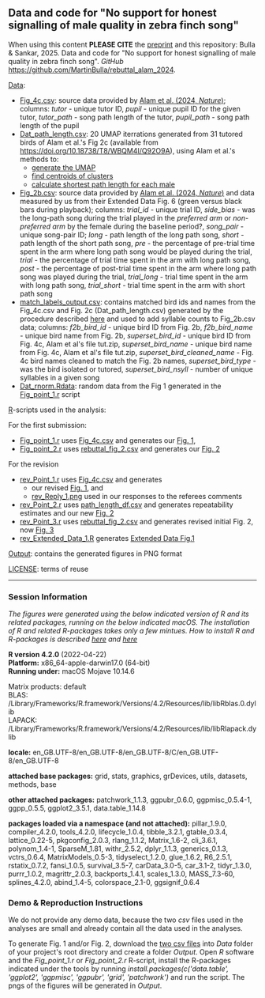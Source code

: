 ## Data and code for "No support for honest signalling of male quality in zebra finch song"

When using this content **PLEASE CITE** the [preprint](https://ecoevorxiv.org/repository/view/7530/) and this repository: Bulla & Sankar, 2025. Data and code for "No support for honest signalling of male quality in zebra finch song". *GitHub* https://github.com/MartinBulla/rebuttal_alam_2024.


[Data](Data/):
- [Fig_4c.csv](Data/Fig_4c.csv): source data provided by [Alam et al. (2024, *Nature*)](https://doi.org/10.1038/s41586-024-07207-4); columns: *tutor* - unique tutor ID, *pupil* - unique pupil ID for the given tutor, *tutor_path* - song path length of the tutor, *pupil_path* - song path length of the pupil
- [Dat_path_length.csv](Data/DAT_path_length.csv): 20 UMAP iterrations generated from 31 tutored birds of Alam et al.'s Fig 2c (available from https://doi.org/10.18738/T8/WBQM4I/Q92O9A), using Alam et al.'s methods to:
    -  [generate the UMAP](https://github.com/ymir-k/UMAP_test/blob/main/AlamTests/3-RseedTest/Scripts/generate_rseed_embeddings.ipynb)
    - [find centroids of clusters](https://github.com/ymir-k/UMAP_test/blob/main/AlamTests/3-RseedTest/Scripts/find_kmeans_centroids_of_rseed_embeddings.ipynb)
    - [calculate shortest path length for each male](https://github.com/ymir-k/UMAP_test/blob/main/AlamTests/3-RseedTest/Scripts/bird_paths_from_many_kcentroids.ipynb)
- [Fig_2b.csv](Data/Fig_2b.csv): source data provided by [Alam et al. (2024, *Nature*)](https://doi.org/10.1038/s41586-024-07207-4) and data measured by us from their Extended Data Fig. 6 (green versus black bars during playback); columns: *trial_id* - unique trial ID, *side_bias* - was the long-path song during the trial played in the *preferred arm* or *non-preferred arm* by the female during the baseline period?, *song_pair* - unique song-pair ID; *long* - path length of the long path song, *short* - path length of the short path song, *pre* - the percentage of pre-trial time spent in the arm where long path song would be played during the trial, *trial* -  the percentage of trial time spent in the arm with long path song, *post* - the percentage of post-trial time spent in the arm where long path song was played during the trial, *trial_long* - trial time spent in the arm with long path song, *trial_short* - trial time spent in the arm with short path song
- [match_labels_output.csv](Data/match_labels_output.csv): contains matched bird ids and names from the Fig_4c.csv and Fig. 2c (Dat_path_length.csv) generated by the procedure described [here](Python/create_bird_labels.pdf) and used to add syllable counts to Fig_2b.csv data; columns: *f2b_bird_id* - unique bird ID from Fig. 2b, *f2b_bird_name* - unique bird name from Fig. 2b, *superset_bird_id* - unique bird ID from Fig. 4c, Alam et al's file tut.zip, *superset_bird_name* - unique bird name from Fig. 4c, Alam et al's file tut.zip, *superset_bird_cleaned_name* - Fig. 4c bird names cleaned to match the Fig. 2b names, *superset_bird_type* - was the bird isolated or tutored, *superset_bird_nsyll* - number of unique syllables in a given song
- [Dat_rnorm.Rdata](Data/Dat_rnorm.Rdata): random data from the Fig 1 generated in the [Fig_point_1.r](R/Fig_point_1.r) script

[R](R/)-scripts used in the analysis:

For the first submission:
- [Fig_point_1.r](R/Fig_point_1.r) uses [Fig_4c.csv](Data/Fig_4c.csv) and generates our [Fig. 1](Output/Fig_point_1.png),
- [Fig_point_2.r](R/Fig_point_2.r) uses [rebuttal_fig_2.csv](Data/rebuttal_fig_2.csv) and generates our [Fig. 2](Output/Fig_point_2.png) 

For the revision
- [rev_Point_1.r](R/rev_Point_1.r) uses [Fig_4c.csv](Data/Fig_4c.csv) and generates 
    - our revised [Fig. 1](Output/Fig_point_1_width-143mm.png), and 
    - [rev_Reply_1.png](rev_Reply_1.png) used in our responses to the referees comments
- [rev_Point_2.r](R/rev_Point_2.r) uses [path_length_df.csv](Data/path_length_df.csv) and generates repeatability estimates and our new [Fig. 2](Output/Fig_2.png)
- [rev_Point_3.r](R/rev_Point_3.r) uses [rebuttal_fig_2.csv](Data/rebuttal_fig_2.csv) and generates revised initial Fig. 2, now [Fig. 3](Output/Fig_point_3.png)
- [rev_Extended_Data_1.R](R/rev_Extended_Data_1.r) generates [Extended Data Fig.1](Output/Extended_Data_1.png)

[Output](Output/): contains the generated figures in PNG format

[LICENSE](LICENSE.txt): terms of reuse

***

### Session Information
*The figures were generated using the below indicated version of R and its related packages, running on the below indicated macOS. The installation of R and related R-packages takes only a few mintues. How to install R and R-packages is described [here](https://rstudio-education.github.io/hopr/starting.html) and [here](https://rstudio-education.github.io/hopr/packages2.html#installing-packages)*

**R version 4.2.0** (2022-04-22)  
**Platform:** x86_64-apple-darwin17.0 (64-bit)  
**Running under:** macOS Mojave 10.14.6  

Matrix products: default  
BLAS:   /Library/Frameworks/R.framework/Versions/4.2/Resources/lib/libRblas.0.dylib  
LAPACK: /Library/Frameworks/R.framework/Versions/4.2/Resources/lib/libRlapack.dylib  

**locale:** en_GB.UTF-8/en_GB.UTF-8/en_GB.UTF-8/C/en_GB.UTF-8/en_GB.UTF-8

**attached base packages:** grid, stats, graphics, grDevices, utils, datasets, methods, base     

**other attached packages:**
patchwork_1.1.3, ggpubr_0.6.0, ggpmisc_0.5.4-1, ggpp_0.5.5, ggplot2_3.5.1, data.table_1.14.8

**packages loaded via a namespace (and not attached):** pillar_1.9.0, compiler_4.2.0, tools_4.2.0, lifecycle_1.0.4, tibble_3.2.1, gtable_0.3.4, lattice_0.22-5, pkgconfig_2.0.3, rlang_1.1.2, Matrix_1.6-2, cli_3.6.1, polynom_1.4-1, SparseM_1.81, withr_2.5.2, dplyr_1.1.3, generics_0.1.3, vctrs_0.6.4, MatrixModels_0.5-3, tidyselect_1.2.0, glue_1.6.2, R6_2.5.1, rstatix_0.7.2, fansi_1.0.5, survival_3.5-7, carData_3.0-5, car_3.1-2, tidyr_1.3.0, purrr_1.0.2, magrittr_2.0.3, backports_1.4.1, scales_1.3.0, MASS_7.3-60, splines_4.2.0, abind_1.4-5, colorspace_2.1-0, ggsignif_0.6.4    

### Demo & Reproduction Instructions
We do not provide any demo data, because the two *csv* files used in the analyses are small and already contain all the data used in the analyses. 

To generate Fig. 1 and/or Fig. 2, download the [two csv files](Data/) into *Data* folder of your project's root directory and create a folder *Output*. Open *R* software and the *Fig_point_1.r* or  *Fig_point_2.r* R-script, install the R-packages indicated under the tools by running *install.packages(c('data.table', 'ggplot2', 'ggpmisc', 'ggpubr', 'grid', 'patchwork')* and run the script. The pngs of the figures will be generated in *Output*.